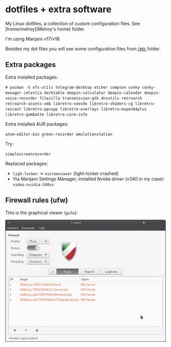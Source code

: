 # dotfiles + extra software

My Linux dotfiles, a collection of custom configuration files. See [home/melroy](Melroy's home) folder.

I'm using Manjaro v17/v18.

Besides my dot files you will see some configuration files from [/etc](etc) folder.

## Extra packages

Extra installed packages:

`# pacman -S nfs-utils telegram-desktop etcher compton conky conky-manager celestia darktable deepin-calculator deepin-calendar deepin-voice-recorder filezilla transmission-gtk dnsutils retroarch retroarch-assets-xmb libretro-snes9x libretro-shaders-cg libretro-reicast libretro-ppsspp libretro-overlays libretro-mupen64plus libretro-gambatte libretro-core-info`

Extra installed AUR packages:

`atom-editor-bin green-recorder emulationstation`

Try:

`simplescreenrecorder`

Replaced packages:
* `ligh-locker` -> `xscreensaver` (light-locker crashed)
* Via Manjaro Settings Manager, installed Nvidia driver (v340 in my case): `video-nvidia-340xx`

## Firewall rules (ufw)

This is the graphical viewer (`gufw`):

![Firewall rules](firewall_rules.png)